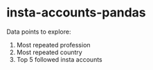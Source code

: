 # insta-accounts-pandas

Data points to explore:
1. Most repeated profession
2. Most repeated country
3. Top 5 followed insta accounts
